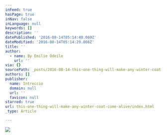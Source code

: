 ```yaml
---
inFeed: true
hasPage: true
inNav: false
inLanguage: null
keywords: []
description: ''
datePublished: '2016-08-14T05:14:40.069Z'
dateModified: '2016-08-14T05:14:29.866Z'
title: ''
author:
  - name: By Emilie Odeile
    url: ''
via: {}
sourcePath: _posts/2016-08-14-this-one-thing-will-make-any-winter-coat-come-alive.md
authors: []
publisher:
  name: Intreccio
  domain: null
  url: ''
  favicon: null
starred: true
url: this-one-thing-will-make-any-winter-coat-come-alive/index.html
_type: Article

---
```

![](https://the-grid-user-content.s3-us-west-2.amazonaws.com/a79d6619-a559-4d0a-b6d9-da1867988b10.jpg)
